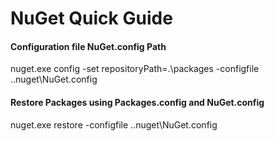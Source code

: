 # NuGet Quick Guide


#### Configuration file NuGet.config Path
nuget.exe config -set repositoryPath=.\packages -configfile .\.nuget\NuGet.config

#### Restore Packages using Packages.config and NuGet.config
nuget.exe restore -configfile .\.nuget\NuGet.config
